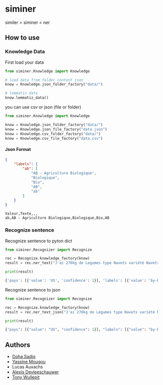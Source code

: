 # siminer

similer > siminer < ner


## How to use

### Knowledge Data

First load your data

```python
from siminer.Knowledge import Knowledge

# load data from folder content json
know = Knowledge.json_folder_factory("data/")

# lemmatiz data
know.lemmatiz_data()
```

you can use csv or json (file or folder)

```python
from siminer.Knowledge import Knowledge

know = Knowledge.json_folder_factory("data/")
know = Knowledge.json_file_factory("data.json")
know = Knowledge.csv_folder_factory("data/")
know = Knowledge.csv_file_factory("data.csv")
```

#### Json Format
```json
{
    "labels": {
        "ab": [
            "AB - Agriculture Biologique",
            "Biologique",
            "Bio",
            "AB",
            "ab"
        ]
    }
}
```

```csv
Valeur,Texte,,,
ab,AB - Agriculture Biologique,Biologique,Bio,AB
```

### Recognize sentence

Recognize sentence to pyton dict

```python
from siminer.Recognizer import Recognize

rec = Recognize.knowledge_factory(know)
result = rec.ner_text("J'ai 270kg de Legumes type Navets variété Navets rond violets en cagette  qui viennent de États-Unis d'Amérique avec le label Transport Bateau")

print(result)
```

```python
{'pays': [{'value': 'US', 'confidence': 1}], 'labels': [{'value': 'by-boat', 'confidence': 1}], 'quantite': [{'value': 'kg', 'confidence': 1}], 'conditionnement': [{'value': 'box', 'confidence': 1}]}
```

Recognize sentence to json

```python
from siminer.Recognizer import Recognize

rec = Recognize.knowledge_factory(know)
result = rec.ner_text_json("J'ai 270kg de Legumes type Navets variété Navets rond violets en cagette  qui viennent de États-Unis d'Amérique avec le label Transport Bateau")

print(result)
```

```python
{"pays": [{"value": "US", "confidence": 1}], "labels": [{"value": "by-boat", "confidence": 1}], "quantite": [{"value": "kg", "confidence": 1}], "conditionnement": [{"value": "box", "confidence": 1}]}
```

## Authors
- [Doha Sadiq](https://github.com/SADIQdoha)
- [Yassine Mougou](https://github.com/ymougou)
- Lucas Auxachs
- [Alexis Devleeschauwer](https://github.com/devleesch001)
- [Tony Wullepit](https://github.com/wullepit)
